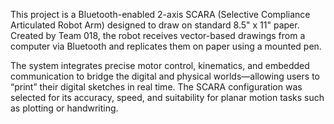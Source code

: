 This project is a Bluetooth-enabled 2-axis SCARA (Selective Compliance Articulated Robot Arm) designed to draw on standard 8.5" x 11" paper. Created by Team 018, the robot receives vector-based drawings from a computer via Bluetooth and replicates them on paper using a mounted pen.

The system integrates precise motor control, kinematics, and embedded communication to bridge the digital and physical worlds—allowing users to “print” their digital sketches in real time. The SCARA configuration was selected for its accuracy, speed, and suitability for planar motion tasks such as plotting or handwriting.

